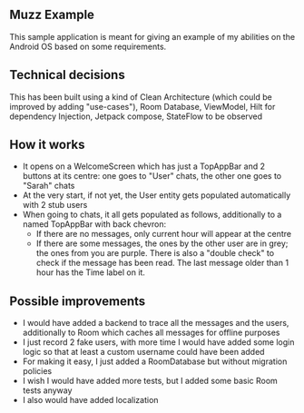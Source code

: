 ## Muzz Example

This sample application is meant for giving an example of my abilities on the Android OS based on some requirements.

## Technical decisions

This has been built using a kind of Clean Architecture (which could be improved by adding "use-cases"), Room Database, ViewModel, Hilt for dependency Injection, Jetpack compose, StateFlow to be observed

## How it works

- It opens on a WelcomeScreen which has just a TopAppBar and 2 buttons at its centre: one goes to "User" chats, the other one goes to "Sarah" chats
- At the very start, if not yet, the User entity gets populated automatically with 2 stub users
- When going to chats, it all gets populated as follows, additionally to a named TopAppBar with back chevron:
  - If there are no messages, only current hour will appear at the centre
  - If there are some messages, the ones by the other user are in grey; the ones from you are purple. There is also a "double check" to check if the message has been read. The last message older than 1 hour has the Time label on it.
 
## Possible improvements
- I would have added a backend to trace all the messages and the users, additionally to Room which caches all messages for offline purposes
- I just record 2 fake users, with more time I would have added some login logic so that at least a custom username could have been added
- For making it easy, I just added a RoomDatabase but without migration policies
- I wish I would have added more tests, but I added some basic Room tests anyway
- I also would have added localization
